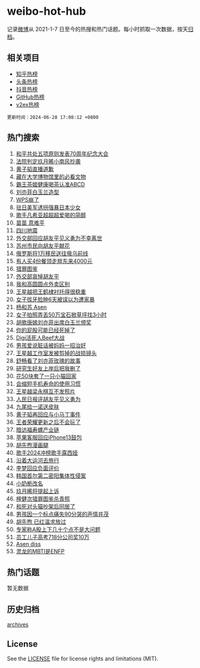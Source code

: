 # weibo-hot-hub

记录[微博](https://www.weibo.com)从 2021-1-7 日至今的热搜和热门话题。每小时抓取一次数据，按天[归档](archives)。

## 相关项目

- [知乎热榜](https://github.com/lonnyzhang423/zhihu-hot-hub)
- [头条热榜](https://github.com/lonnyzhang423/toutiao-hot-hub)
- [抖音热榜](https://github.com/lonnyzhang423/douyin-hot-hub)
- [GitHub热榜](https://github.com/lonnyzhang423/github-hot-hub)
- [v2ex热榜](https://github.com/lonnyzhang423/v2ex-hot-hub)


`更新时间：2024-06-28 17:08:12 +0800`

## 热门搜索

1. [和平共处五项原则发表70周年纪念大会](https://m.weibo.cn/search?containerid=100103type%3D1%26t%3D10%26q%3D%23%E5%92%8C%E5%B9%B3%E5%85%B1%E5%A4%84%E4%BA%94%E9%A1%B9%E5%8E%9F%E5%88%99%E5%8F%91%E8%A1%A870%E5%91%A8%E5%B9%B4%E7%BA%AA%E5%BF%B5%E5%A4%A7%E4%BC%9A%23&stream_entry_id=51&isnewpage=1&extparam=seat%3D1%26cate%3D10103%26stream_entry_id%3D51%26pos%3D0%26q%3D%2523%25E5%2592%258C%25E5%25B9%25B3%25E5%2585%25B1%25E5%25A4%2584%25E4%25BA%2594%25E9%25A1%25B9%25E5%258E%259F%25E5%2588%2599%25E5%258F%2591%25E8%25A1%25A870%25E5%2591%25A8%25E5%25B9%25B4%25E7%25BA%25AA%25E5%25BF%25B5%25E5%25A4%25A7%25E4%25BC%259A%2523%26dgr%3D0%26filter_type%3Drealtimehot%26c_type%3D51%26display_time%3D1719565691%26pre_seqid%3D1719565691241023773203)
1. [法院判定玖月晞小南风抄袭](https://m.weibo.cn/search?containerid=100103type%3D1%26t%3D10%26q%3D%23%E6%B3%95%E9%99%A2%E5%88%A4%E5%AE%9A%E7%8E%96%E6%9C%88%E6%99%9E%E5%B0%8F%E5%8D%97%E9%A3%8E%E6%8A%84%E8%A2%AD%23&stream_entry_id=31&isnewpage=1&extparam=seat%3D1%26flag%3D1%26band_rank%3D1%26q%3D%2523%25E6%25B3%2595%25E9%2599%25A2%25E5%2588%25A4%25E5%25AE%259A%25E7%258E%2596%25E6%259C%2588%25E6%2599%259E%25E5%25B0%258F%25E5%258D%2597%25E9%25A3%258E%25E6%258A%2584%25E8%25A2%25AD%2523%26realpos%3D1%26cate%3D5001%26dgr%3D0%26pos%3D0%26stream_entry_id%3D31%26c_type%3D31%26filter_type%3Drealtimehot%26lcate%3D5001%26display_time%3D1719565691%26pre_seqid%3D1719565691241023773203)
1. [黄子韬直播道歉](https://m.weibo.cn/search?containerid=100103type%3D1%26t%3D10%26q%3D%23%E9%BB%84%E5%AD%90%E9%9F%AC%E7%9B%B4%E6%92%AD%E9%81%93%E6%AD%89%23&stream_entry_id=31&isnewpage=1&extparam=seat%3D1%26flag%3D1%26band_rank%3D2%26q%3D%2523%25E9%25BB%2584%25E5%25AD%2590%25E9%259F%25AC%25E7%259B%25B4%25E6%2592%25AD%25E9%2581%2593%25E6%25AD%2589%2523%26realpos%3D2%26cate%3D5001%26dgr%3D0%26pos%3D1%26stream_entry_id%3D31%26c_type%3D31%26filter_type%3Drealtimehot%26lcate%3D5001%26display_time%3D1719565691%26pre_seqid%3D1719565691241023773203)
1. [藏在大学博物馆里的必看文物](https://m.weibo.cn/search?containerid=100103type%3D1%26t%3D10%26q%3D%23%E8%97%8F%E5%9C%A8%E5%A4%A7%E5%AD%A6%E5%8D%9A%E7%89%A9%E9%A6%86%E9%87%8C%E7%9A%84%E5%BF%85%E7%9C%8B%E6%96%87%E7%89%A9%23&stream_entry_id=31&isnewpage=1&extparam=seat%3D1%26flag%3D1%26band_rank%3D3%26q%3D%2523%25E8%2597%258F%25E5%259C%25A8%25E5%25A4%25A7%25E5%25AD%25A6%25E5%258D%259A%25E7%2589%25A9%25E9%25A6%2586%25E9%2587%258C%25E7%259A%2584%25E5%25BF%2585%25E7%259C%258B%25E6%2596%2587%25E7%2589%25A9%2523%26realpos%3D3%26cate%3D5001%26dgr%3D0%26pos%3D2%26stream_entry_id%3D31%26c_type%3D31%26filter_type%3Drealtimehot%26lcate%3D5001%26display_time%3D1719565691%26pre_seqid%3D1719565691241023773203)
1. [霸王茶姬健康喝茶认准ABCD](https://m.weibo.cn/search?containerid=100103type%3D1%26t%3D10%26q%3D%23%E9%9C%B8%E7%8E%8B%E8%8C%B6%E5%A7%AC%E5%81%A5%E5%BA%B7%E5%96%9D%E8%8C%B6%E8%AE%A4%E5%87%86ABCD%23&stream_entry_id=31&isnewpage=1&extparam=seat%3D1%26filter_type%3Drealtimehot%26q%3D%2523%25E9%259C%25B8%25E7%258E%258B%25E8%258C%25B6%25E5%25A7%25AC%25E5%2581%25A5%25E5%25BA%25B7%25E5%2596%259D%25E8%258C%25B6%25E8%25AE%25A4%25E5%2587%2586ABCD%2523%26dgr%3D0%26is_ad_pos%3D1%26adid%3D244558%26cate%3D5001%26c_type%3D31%26pos%3D3%26stream_entry_id%3D31%26band_rank%3D4%26topic_ad%3D1%26lcate%3D5001%26display_time%3D1719565691%26pre_seqid%3D1719565691241023773203)
1. [刘亦菲白玉兰造型](https://m.weibo.cn/search?containerid=100103type%3D1%26t%3D10%26q%3D%23%E5%88%98%E4%BA%A6%E8%8F%B2%E7%99%BD%E7%8E%89%E5%85%B0%E9%80%A0%E5%9E%8B%23&stream_entry_id=31&isnewpage=1&extparam=seat%3D1%26flag%3D1%26band_rank%3D4%26q%3D%2523%25E5%2588%2598%25E4%25BA%25A6%25E8%258F%25B2%25E7%2599%25BD%25E7%258E%2589%25E5%2585%25B0%25E9%2580%25A0%25E5%259E%258B%2523%26realpos%3D4%26cate%3D5001%26dgr%3D0%26pos%3D4%26stream_entry_id%3D31%26c_type%3D31%26filter_type%3Drealtimehot%26lcate%3D5001%26display_time%3D1719565691%26pre_seqid%3D1719565691241023773203)
1. [WPS崩了](https://m.weibo.cn/search?containerid=100103type%3D1%26t%3D10%26q%3DWPS%E5%B4%A9%E4%BA%86&stream_entry_id=31&isnewpage=1&extparam=seat%3D1%26flag%3D1%26band_rank%3D5%26q%3DWPS%25E5%25B4%25A9%25E4%25BA%2586%26realpos%3D5%26cate%3D5001%26dgr%3D0%26pos%3D5%26stream_entry_id%3D31%26c_type%3D31%26filter_type%3Drealtimehot%26lcate%3D5001%26display_time%3D1719565691%26pre_seqid%3D1719565691241023773203)
1. [驻日美军诱拐强暴日本少女](https://m.weibo.cn/search?containerid=100103type%3D1%26t%3D10%26q%3D%23%E9%A9%BB%E6%97%A5%E7%BE%8E%E5%86%9B%E8%AF%B1%E6%8B%90%E5%BC%BA%E6%9A%B4%E6%97%A5%E6%9C%AC%E5%B0%91%E5%A5%B3%23&stream_entry_id=31&isnewpage=1&extparam=seat%3D1%26flag%3D2%26band_rank%3D6%26q%3D%2523%25E9%25A9%25BB%25E6%2597%25A5%25E7%25BE%258E%25E5%2586%259B%25E8%25AF%25B1%25E6%258B%2590%25E5%25BC%25BA%25E6%259A%25B4%25E6%2597%25A5%25E6%259C%25AC%25E5%25B0%2591%25E5%25A5%25B3%2523%26realpos%3D6%26cate%3D5001%26dgr%3D0%26pos%3D6%26stream_entry_id%3D31%26c_type%3D31%26filter_type%3Drealtimehot%26lcate%3D5001%26display_time%3D1719565691%26pre_seqid%3D1719565691241023773203)
1. [歌手凡希亚超超超爱喝的简醇](https://m.weibo.cn/search?containerid=100103type%3D1%26t%3D10%26q%3D%23%E6%AD%8C%E6%89%8B%E5%87%A1%E5%B8%8C%E4%BA%9A%E8%B6%85%E8%B6%85%E8%B6%85%E7%88%B1%E5%96%9D%E7%9A%84%E7%AE%80%E9%86%87%23&stream_entry_id=31&isnewpage=1&extparam=seat%3D1%26filter_type%3Drealtimehot%26q%3D%2523%25E6%25AD%258C%25E6%2589%258B%25E5%2587%25A1%25E5%25B8%258C%25E4%25BA%259A%25E8%25B6%2585%25E8%25B6%2585%25E8%25B6%2585%25E7%2588%25B1%25E5%2596%259D%25E7%259A%2584%25E7%25AE%2580%25E9%2586%2587%2523%26dgr%3D0%26is_ad_pos%3D1%26adid%3D244560%26cate%3D5001%26c_type%3D31%26pos%3D7%26stream_entry_id%3D31%26band_rank%3D7%26topic_ad%3D1%26lcate%3D5001%26display_time%3D1719565691%26pre_seqid%3D1719565691241023773203)
1. [苗苗 意难平](https://m.weibo.cn/search?containerid=100103type%3D1%26t%3D10%26q%3D%E8%8B%97%E8%8B%97+%E6%84%8F%E9%9A%BE%E5%B9%B3&stream_entry_id=31&isnewpage=1&extparam=seat%3D1%26flag%3D1%26band_rank%3D7%26q%3D%25E8%258B%2597%25E8%258B%2597%2520%25E6%2584%258F%25E9%259A%25BE%25E5%25B9%25B3%26realpos%3D7%26cate%3D5001%26dgr%3D0%26pos%3D8%26stream_entry_id%3D31%26c_type%3D31%26filter_type%3Drealtimehot%26lcate%3D5001%26display_time%3D1719565691%26pre_seqid%3D1719565691241023773203)
1. [四川地震](https://m.weibo.cn/search?containerid=100103type%3D1%26t%3D10%26q%3D%E5%9B%9B%E5%B7%9D%E5%9C%B0%E9%9C%87&stream_entry_id=31&isnewpage=1&extparam=seat%3D1%26flag%3D2%26band_rank%3D8%26q%3D%25E5%259B%259B%25E5%25B7%259D%25E5%259C%25B0%25E9%259C%2587%26realpos%3D8%26cate%3D5001%26dgr%3D0%26pos%3D9%26stream_entry_id%3D31%26c_type%3D31%26filter_type%3Drealtimehot%26lcate%3D5001%26display_time%3D1719565691%26pre_seqid%3D1719565691241023773203)
1. [外交部回应胡友平见义勇为不幸离世](https://m.weibo.cn/search?containerid=100103type%3D1%26t%3D10%26q%3D%23%E5%A4%96%E4%BA%A4%E9%83%A8%E5%9B%9E%E5%BA%94%E8%83%A1%E5%8F%8B%E5%B9%B3%E8%A7%81%E4%B9%89%E5%8B%87%E4%B8%BA%E4%B8%8D%E5%B9%B8%E7%A6%BB%E4%B8%96%23&stream_entry_id=31&isnewpage=1&extparam=seat%3D1%26flag%3D1%26band_rank%3D9%26q%3D%2523%25E5%25A4%2596%25E4%25BA%25A4%25E9%2583%25A8%25E5%259B%259E%25E5%25BA%2594%25E8%2583%25A1%25E5%258F%258B%25E5%25B9%25B3%25E8%25A7%2581%25E4%25B9%2589%25E5%258B%2587%25E4%25B8%25BA%25E4%25B8%258D%25E5%25B9%25B8%25E7%25A6%25BB%25E4%25B8%2596%2523%26realpos%3D9%26cate%3D5001%26dgr%3D0%26pos%3D10%26stream_entry_id%3D31%26c_type%3D31%26filter_type%3Drealtimehot%26lcate%3D5001%26display_time%3D1719565691%26pre_seqid%3D1719565691241023773203)
1. [苏州市民向胡友平献花](https://m.weibo.cn/search?containerid=100103type%3D1%26t%3D10%26q%3D%23%E8%8B%8F%E5%B7%9E%E5%B8%82%E6%B0%91%E5%90%91%E8%83%A1%E5%8F%8B%E5%B9%B3%E7%8C%AE%E8%8A%B1%23&stream_entry_id=31&isnewpage=1&extparam=seat%3D1%26flag%3D1%26band_rank%3D10%26q%3D%2523%25E8%258B%258F%25E5%25B7%259E%25E5%25B8%2582%25E6%25B0%2591%25E5%2590%2591%25E8%2583%25A1%25E5%258F%258B%25E5%25B9%25B3%25E7%258C%25AE%25E8%258A%25B1%2523%26realpos%3D10%26cate%3D5001%26dgr%3D0%26pos%3D11%26stream_entry_id%3D31%26c_type%3D31%26filter_type%3Drealtimehot%26lcate%3D5001%26display_time%3D1719565691%26pre_seqid%3D1719565691241023773203)
1. [俄罗斯将1万移民送往俄乌前线](https://m.weibo.cn/search?containerid=100103type%3D1%26t%3D10%26q%3D%23%E4%BF%84%E7%BD%97%E6%96%AF%E5%B0%861%E4%B8%87%E7%A7%BB%E6%B0%91%E9%80%81%E5%BE%80%E4%BF%84%E4%B9%8C%E5%89%8D%E7%BA%BF%23&stream_entry_id=31&isnewpage=1&extparam=seat%3D1%26flag%3D0%26band_rank%3D11%26q%3D%2523%25E4%25BF%2584%25E7%25BD%2597%25E6%2596%25AF%25E5%25B0%25861%25E4%25B8%2587%25E7%25A7%25BB%25E6%25B0%2591%25E9%2580%2581%25E5%25BE%2580%25E4%25BF%2584%25E4%25B9%258C%25E5%2589%258D%25E7%25BA%25BF%2523%26realpos%3D11%26cate%3D5001%26dgr%3D0%26pos%3D12%26stream_entry_id%3D31%26c_type%3D31%26filter_type%3Drealtimehot%26lcate%3D5001%26display_time%3D1719565691%26pre_seqid%3D1719565691241023773203)
1. [有人买4份餐领走胖东来4000元](https://m.weibo.cn/search?containerid=100103type%3D1%26t%3D10%26q%3D%23%E6%9C%89%E4%BA%BA%E4%B9%B04%E4%BB%BD%E9%A4%90%E9%A2%86%E8%B5%B0%E8%83%96%E4%B8%9C%E6%9D%A54000%E5%85%83%23&stream_entry_id=31&isnewpage=1&extparam=seat%3D1%26flag%3D0%26band_rank%3D12%26q%3D%2523%25E6%259C%2589%25E4%25BA%25BA%25E4%25B9%25B04%25E4%25BB%25BD%25E9%25A4%2590%25E9%25A2%2586%25E8%25B5%25B0%25E8%2583%2596%25E4%25B8%259C%25E6%259D%25A54000%25E5%2585%2583%2523%26realpos%3D12%26cate%3D5001%26dgr%3D0%26pos%3D13%26stream_entry_id%3D31%26c_type%3D31%26filter_type%3Drealtimehot%26lcate%3D5001%26display_time%3D1719565691%26pre_seqid%3D1719565691241023773203)
1. [猎罪图鉴](https://m.weibo.cn/search?containerid=100103type%3D1%26t%3D10%26q%3D%E7%8C%8E%E7%BD%AA%E5%9B%BE%E9%89%B4&stream_entry_id=31&isnewpage=1&extparam=seat%3D1%26flag%3D0%26band_rank%3D13%26q%3D%25E7%258C%258E%25E7%25BD%25AA%25E5%259B%25BE%25E9%2589%25B4%26realpos%3D13%26cate%3D5001%26dgr%3D0%26pos%3D14%26stream_entry_id%3D31%26c_type%3D31%26filter_type%3Drealtimehot%26lcate%3D5001%26display_time%3D1719565691%26pre_seqid%3D1719565691241023773203)
1. [外交部哀悼胡友平](https://m.weibo.cn/search?containerid=100103type%3D1%26t%3D10%26q%3D%23%E5%A4%96%E4%BA%A4%E9%83%A8%E5%93%80%E6%82%BC%E8%83%A1%E5%8F%8B%E5%B9%B3%23&stream_entry_id=31&isnewpage=1&extparam=seat%3D1%26flag%3D1%26band_rank%3D14%26q%3D%2523%25E5%25A4%2596%25E4%25BA%25A4%25E9%2583%25A8%25E5%2593%2580%25E6%2582%25BC%25E8%2583%25A1%25E5%258F%258B%25E5%25B9%25B3%2523%26realpos%3D14%26cate%3D5001%26dgr%3D0%26pos%3D15%26stream_entry_id%3D31%26c_type%3D31%26filter_type%3Drealtimehot%26lcate%3D5001%26display_time%3D1719565691%26pre_seqid%3D1719565691241023773203)
1. [我和高圆圆点外卖区别](https://m.weibo.cn/search?containerid=100103type%3D1%26t%3D10%26q%3D%E6%88%91%E5%92%8C%E9%AB%98%E5%9C%86%E5%9C%86%E7%82%B9%E5%A4%96%E5%8D%96%E5%8C%BA%E5%88%AB&stream_entry_id=31&isnewpage=1&extparam=seat%3D1%26flag%3D0%26band_rank%3D15%26q%3D%25E6%2588%2591%25E5%2592%258C%25E9%25AB%2598%25E5%259C%2586%25E5%259C%2586%25E7%2582%25B9%25E5%25A4%2596%25E5%258D%2596%25E5%258C%25BA%25E5%2588%25AB%26realpos%3D15%26cate%3D5001%26dgr%3D0%26pos%3D16%26stream_entry_id%3D31%26c_type%3D31%26filter_type%3Drealtimehot%26lcate%3D5001%26display_time%3D1719565691%26pre_seqid%3D1719565691241023773203)
1. [王星越把王鹤棣衬托得很稳重](https://m.weibo.cn/search?containerid=100103type%3D1%26t%3D10%26q%3D%23%E7%8E%8B%E6%98%9F%E8%B6%8A%E6%8A%8A%E7%8E%8B%E9%B9%A4%E6%A3%A3%E8%A1%AC%E6%89%98%E5%BE%97%E5%BE%88%E7%A8%B3%E9%87%8D%23&stream_entry_id=31&isnewpage=1&extparam=seat%3D1%26flag%3D1%26band_rank%3D16%26q%3D%2523%25E7%258E%258B%25E6%2598%259F%25E8%25B6%258A%25E6%258A%258A%25E7%258E%258B%25E9%25B9%25A4%25E6%25A3%25A3%25E8%25A1%25AC%25E6%2589%2598%25E5%25BE%2597%25E5%25BE%2588%25E7%25A8%25B3%25E9%2587%258D%2523%26realpos%3D16%26cate%3D5001%26dgr%3D0%26pos%3D17%26stream_entry_id%3D31%26c_type%3D31%26filter_type%3Drealtimehot%26lcate%3D5001%26display_time%3D1719565691%26pre_seqid%3D1719565691241023773203)
1. [女子拔牙脸肿6天被误以为遭家暴](https://m.weibo.cn/search?containerid=100103type%3D1%26t%3D10%26q%3D%23%E5%A5%B3%E5%AD%90%E6%8B%94%E7%89%99%E8%84%B8%E8%82%BF6%E5%A4%A9%E8%A2%AB%E8%AF%AF%E4%BB%A5%E4%B8%BA%E9%81%AD%E5%AE%B6%E6%9A%B4%23&stream_entry_id=31&isnewpage=1&extparam=seat%3D1%26flag%3D0%26band_rank%3D17%26q%3D%2523%25E5%25A5%25B3%25E5%25AD%2590%25E6%258B%2594%25E7%2589%2599%25E8%2584%25B8%25E8%2582%25BF6%25E5%25A4%25A9%25E8%25A2%25AB%25E8%25AF%25AF%25E4%25BB%25A5%25E4%25B8%25BA%25E9%2581%25AD%25E5%25AE%25B6%25E6%259A%25B4%2523%26realpos%3D17%26cate%3D5001%26dgr%3D0%26pos%3D18%26stream_entry_id%3D31%26c_type%3D31%26filter_type%3Drealtimehot%26lcate%3D5001%26display_time%3D1719565691%26pre_seqid%3D1719565691241023773203)
1. [杨和苏 Asen](https://m.weibo.cn/search?containerid=100103type%3D1%26t%3D10%26q%3D%E6%9D%A8%E5%92%8C%E8%8B%8F+Asen&stream_entry_id=31&isnewpage=1&extparam=seat%3D1%26flag%3D0%26band_rank%3D18%26q%3D%25E6%259D%25A8%25E5%2592%258C%25E8%258B%258F%2520Asen%26realpos%3D18%26cate%3D5001%26dgr%3D0%26pos%3D19%26stream_entry_id%3D31%26c_type%3D31%26filter_type%3Drealtimehot%26lcate%3D5001%26display_time%3D1719565691%26pre_seqid%3D1719565691241023773203)
1. [女子拍照弄丢50万宝石掀草坪找3小时](https://m.weibo.cn/search?containerid=100103type%3D1%26t%3D10%26q%3D%23%E5%A5%B3%E5%AD%90%E6%8B%8D%E7%85%A7%E5%BC%84%E4%B8%A250%E4%B8%87%E5%AE%9D%E7%9F%B3%E6%8E%80%E8%8D%89%E5%9D%AA%E6%89%BE3%E5%B0%8F%E6%97%B6%23&stream_entry_id=31&isnewpage=1&extparam=seat%3D1%26flag%3D1%26band_rank%3D19%26q%3D%2523%25E5%25A5%25B3%25E5%25AD%2590%25E6%258B%258D%25E7%2585%25A7%25E5%25BC%2584%25E4%25B8%25A250%25E4%25B8%2587%25E5%25AE%259D%25E7%259F%25B3%25E6%258E%2580%25E8%258D%2589%25E5%259D%25AA%25E6%2589%25BE3%25E5%25B0%258F%25E6%2597%25B6%2523%26realpos%3D19%26cate%3D5001%26dgr%3D0%26pos%3D20%26stream_entry_id%3D31%26c_type%3D31%26filter_type%3Drealtimehot%26lcate%3D5001%26display_time%3D1719565691%26pre_seqid%3D1719565691241023773203)
1. [胡歌唐嫣刘亦菲出席白玉兰颁奖](https://m.weibo.cn/search?containerid=100103type%3D1%26t%3D10%26q%3D%23%E8%83%A1%E6%AD%8C%E5%94%90%E5%AB%A3%E5%88%98%E4%BA%A6%E8%8F%B2%E5%87%BA%E5%B8%AD%E7%99%BD%E7%8E%89%E5%85%B0%E9%A2%81%E5%A5%96%23&stream_entry_id=31&isnewpage=1&extparam=seat%3D1%26flag%3D0%26band_rank%3D20%26q%3D%2523%25E8%2583%25A1%25E6%25AD%258C%25E5%2594%2590%25E5%25AB%25A3%25E5%2588%2598%25E4%25BA%25A6%25E8%258F%25B2%25E5%2587%25BA%25E5%25B8%25AD%25E7%2599%25BD%25E7%258E%2589%25E5%2585%25B0%25E9%25A2%2581%25E5%25A5%2596%2523%26realpos%3D20%26cate%3D5001%26dgr%3D0%26pos%3D21%26stream_entry_id%3D31%26c_type%3D31%26filter_type%3Drealtimehot%26lcate%3D5001%26display_time%3D1719565691%26pre_seqid%3D1719565691241023773203)
1. [你的屁股可能已经死掉了](https://m.weibo.cn/search?containerid=100103type%3D1%26t%3D10%26q%3D%23%E4%BD%A0%E7%9A%84%E5%B1%81%E8%82%A1%E5%8F%AF%E8%83%BD%E5%B7%B2%E7%BB%8F%E6%AD%BB%E6%8E%89%E4%BA%86%23&stream_entry_id=31&isnewpage=1&extparam=seat%3D1%26flag%3D1%26band_rank%3D21%26q%3D%2523%25E4%25BD%25A0%25E7%259A%2584%25E5%25B1%2581%25E8%2582%25A1%25E5%258F%25AF%25E8%2583%25BD%25E5%25B7%25B2%25E7%25BB%258F%25E6%25AD%25BB%25E6%258E%2589%25E4%25BA%2586%2523%26realpos%3D21%26cate%3D5001%26dgr%3D0%26pos%3D22%26stream_entry_id%3D31%26c_type%3D31%26filter_type%3Drealtimehot%26lcate%3D5001%26display_time%3D1719565691%26pre_seqid%3D1719565691241023773203)
1. [Digi活死人Beef大战](https://m.weibo.cn/search?containerid=100103type%3D1%26t%3D10%26q%3DDigi%E6%B4%BB%E6%AD%BB%E4%BA%BABeef%E5%A4%A7%E6%88%98&stream_entry_id=31&isnewpage=1&extparam=seat%3D1%26flag%3D1%26band_rank%3D22%26q%3DDigi%25E6%25B4%25BB%25E6%25AD%25BB%25E4%25BA%25BABeef%25E5%25A4%25A7%25E6%2588%2598%26realpos%3D22%26cate%3D5001%26dgr%3D0%26pos%3D23%26stream_entry_id%3D31%26c_type%3D31%26filter_type%3Drealtimehot%26lcate%3D5001%26display_time%3D1719565691%26pre_seqid%3D1719565691241023773203)
1. [男孩爱说脏话被妈妈一招治好](https://m.weibo.cn/search?containerid=100103type%3D1%26t%3D10%26q%3D%23%E7%94%B7%E5%AD%A9%E7%88%B1%E8%AF%B4%E8%84%8F%E8%AF%9D%E8%A2%AB%E5%A6%88%E5%A6%88%E4%B8%80%E6%8B%9B%E6%B2%BB%E5%A5%BD%23&stream_entry_id=31&isnewpage=1&extparam=seat%3D1%26flag%3D1%26band_rank%3D23%26q%3D%2523%25E7%2594%25B7%25E5%25AD%25A9%25E7%2588%25B1%25E8%25AF%25B4%25E8%2584%258F%25E8%25AF%259D%25E8%25A2%25AB%25E5%25A6%2588%25E5%25A6%2588%25E4%25B8%2580%25E6%258B%259B%25E6%25B2%25BB%25E5%25A5%25BD%2523%26realpos%3D23%26cate%3D5001%26dgr%3D0%26pos%3D24%26stream_entry_id%3D31%26c_type%3D31%26filter_type%3Drealtimehot%26lcate%3D5001%26display_time%3D1719565691%26pre_seqid%3D1719565691241023773203)
1. [王星越工作室发被剪掉的战损镜头](https://m.weibo.cn/search?containerid=100103type%3D1%26t%3D10%26q%3D%23%E7%8E%8B%E6%98%9F%E8%B6%8A%E5%B7%A5%E4%BD%9C%E5%AE%A4%E5%8F%91%E8%A2%AB%E5%89%AA%E6%8E%89%E7%9A%84%E6%88%98%E6%8D%9F%E9%95%9C%E5%A4%B4%23&stream_entry_id=31&isnewpage=1&extparam=seat%3D1%26flag%3D1%26band_rank%3D24%26q%3D%2523%25E7%258E%258B%25E6%2598%259F%25E8%25B6%258A%25E5%25B7%25A5%25E4%25BD%259C%25E5%25AE%25A4%25E5%258F%2591%25E8%25A2%25AB%25E5%2589%25AA%25E6%258E%2589%25E7%259A%2584%25E6%2588%2598%25E6%258D%259F%25E9%2595%259C%25E5%25A4%25B4%2523%26realpos%3D24%26cate%3D5001%26dgr%3D0%26pos%3D25%26stream_entry_id%3D31%26c_type%3D31%26filter_type%3Drealtimehot%26lcate%3D5001%26display_time%3D1719565691%26pre_seqid%3D1719565691241023773203)
1. [舒畅看了刘亦菲玫瑰的故事](https://m.weibo.cn/search?containerid=100103type%3D1%26t%3D10%26q%3D%23%E8%88%92%E7%95%85%E7%9C%8B%E4%BA%86%E5%88%98%E4%BA%A6%E8%8F%B2%E7%8E%AB%E7%91%B0%E7%9A%84%E6%95%85%E4%BA%8B%23&stream_entry_id=31&isnewpage=1&extparam=seat%3D1%26flag%3D1%26band_rank%3D25%26q%3D%2523%25E8%2588%2592%25E7%2595%2585%25E7%259C%258B%25E4%25BA%2586%25E5%2588%2598%25E4%25BA%25A6%25E8%258F%25B2%25E7%258E%25AB%25E7%2591%25B0%25E7%259A%2584%25E6%2595%2585%25E4%25BA%258B%2523%26realpos%3D25%26cate%3D5001%26dgr%3D0%26pos%3D26%26stream_entry_id%3D31%26c_type%3D31%26filter_type%3Drealtimehot%26lcate%3D5001%26display_time%3D1719565691%26pre_seqid%3D1719565691241023773203)
1. [研究生好友上岸后把我删了](https://m.weibo.cn/search?containerid=100103type%3D1%26t%3D10%26q%3D%23%E7%A0%94%E7%A9%B6%E7%94%9F%E5%A5%BD%E5%8F%8B%E4%B8%8A%E5%B2%B8%E5%90%8E%E6%8A%8A%E6%88%91%E5%88%A0%E4%BA%86%23&stream_entry_id=31&isnewpage=1&extparam=seat%3D1%26flag%3D1%26band_rank%3D26%26q%3D%2523%25E7%25A0%2594%25E7%25A9%25B6%25E7%2594%259F%25E5%25A5%25BD%25E5%258F%258B%25E4%25B8%258A%25E5%25B2%25B8%25E5%2590%258E%25E6%258A%258A%25E6%2588%2591%25E5%2588%25A0%25E4%25BA%2586%2523%26realpos%3D26%26cate%3D5001%26dgr%3D0%26pos%3D27%26stream_entry_id%3D31%26c_type%3D31%26filter_type%3Drealtimehot%26lcate%3D5001%26display_time%3D1719565691%26pre_seqid%3D1719565691241023773203)
1. [花50块套了一只小猫回家](https://m.weibo.cn/search?containerid=100103type%3D1%26t%3D10%26q%3D%E8%8A%B150%E5%9D%97%E5%A5%97%E4%BA%86%E4%B8%80%E5%8F%AA%E5%B0%8F%E7%8C%AB%E5%9B%9E%E5%AE%B6&stream_entry_id=31&isnewpage=1&extparam=seat%3D1%26flag%3D1%26band_rank%3D27%26q%3D%25E8%258A%25B150%25E5%259D%2597%25E5%25A5%2597%25E4%25BA%2586%25E4%25B8%2580%25E5%258F%25AA%25E5%25B0%258F%25E7%258C%25AB%25E5%259B%259E%25E5%25AE%25B6%26realpos%3D27%26cate%3D5001%26dgr%3D0%26pos%3D28%26stream_entry_id%3D31%26c_type%3D31%26filter_type%3Drealtimehot%26lcate%3D5001%26display_time%3D1719565691%26pre_seqid%3D1719565691241023773203)
1. [会缩短手机寿命的使用习惯](https://m.weibo.cn/search?containerid=100103type%3D1%26t%3D10%26q%3D%23%E4%BC%9A%E7%BC%A9%E7%9F%AD%E6%89%8B%E6%9C%BA%E5%AF%BF%E5%91%BD%E7%9A%84%E4%BD%BF%E7%94%A8%E4%B9%A0%E6%83%AF%23&stream_entry_id=31&isnewpage=1&extparam=seat%3D1%26flag%3D1%26band_rank%3D28%26q%3D%2523%25E4%25BC%259A%25E7%25BC%25A9%25E7%259F%25AD%25E6%2589%258B%25E6%259C%25BA%25E5%25AF%25BF%25E5%2591%25BD%25E7%259A%2584%25E4%25BD%25BF%25E7%2594%25A8%25E4%25B9%25A0%25E6%2583%25AF%2523%26realpos%3D28%26cate%3D5001%26dgr%3D0%26pos%3D29%26stream_entry_id%3D31%26c_type%3D31%26filter_type%3Drealtimehot%26lcate%3D5001%26display_time%3D1719565691%26pre_seqid%3D1719565691241023773203)
1. [王星越梁永棋互不发照片](https://m.weibo.cn/search?containerid=100103type%3D1%26t%3D10%26q%3D%23%E7%8E%8B%E6%98%9F%E8%B6%8A%E6%A2%81%E6%B0%B8%E6%A3%8B%E4%BA%92%E4%B8%8D%E5%8F%91%E7%85%A7%E7%89%87%23&stream_entry_id=31&isnewpage=1&extparam=seat%3D1%26flag%3D1%26band_rank%3D29%26q%3D%2523%25E7%258E%258B%25E6%2598%259F%25E8%25B6%258A%25E6%25A2%2581%25E6%25B0%25B8%25E6%25A3%258B%25E4%25BA%2592%25E4%25B8%258D%25E5%258F%2591%25E7%2585%25A7%25E7%2589%2587%2523%26realpos%3D29%26cate%3D5001%26dgr%3D0%26pos%3D30%26stream_entry_id%3D31%26c_type%3D31%26filter_type%3Drealtimehot%26lcate%3D5001%26display_time%3D1719565691%26pre_seqid%3D1719565691241023773203)
1. [人民日报评胡友平见义勇为](https://m.weibo.cn/search?containerid=100103type%3D1%26t%3D10%26q%3D%23%E4%BA%BA%E6%B0%91%E6%97%A5%E6%8A%A5%E8%AF%84%E8%83%A1%E5%8F%8B%E5%B9%B3%E8%A7%81%E4%B9%89%E5%8B%87%E4%B8%BA%23&stream_entry_id=31&isnewpage=1&extparam=seat%3D1%26flag%3D0%26band_rank%3D30%26q%3D%2523%25E4%25BA%25BA%25E6%25B0%2591%25E6%2597%25A5%25E6%258A%25A5%25E8%25AF%2584%25E8%2583%25A1%25E5%258F%258B%25E5%25B9%25B3%25E8%25A7%2581%25E4%25B9%2589%25E5%258B%2587%25E4%25B8%25BA%2523%26realpos%3D30%26cate%3D5001%26dgr%3D0%26pos%3D31%26stream_entry_id%3D31%26c_type%3D31%26filter_type%3Drealtimehot%26lcate%3D5001%26display_time%3D1719565691%26pre_seqid%3D1719565691241023773203)
1. [九尾给一诺送皮肤](https://m.weibo.cn/search?containerid=100103type%3D1%26t%3D10%26q%3D%23%E4%B9%9D%E5%B0%BE%E7%BB%99%E4%B8%80%E8%AF%BA%E9%80%81%E7%9A%AE%E8%82%A4%23&stream_entry_id=31&isnewpage=1&extparam=seat%3D1%26flag%3D1%26band_rank%3D31%26q%3D%2523%25E4%25B9%259D%25E5%25B0%25BE%25E7%25BB%2599%25E4%25B8%2580%25E8%25AF%25BA%25E9%2580%2581%25E7%259A%25AE%25E8%2582%25A4%2523%26realpos%3D31%26cate%3D5001%26dgr%3D0%26pos%3D32%26stream_entry_id%3D31%26c_type%3D31%26filter_type%3Drealtimehot%26lcate%3D5001%26display_time%3D1719565691%26pre_seqid%3D1719565691241023773203)
1. [黄子韬再回应与小马丁事件](https://m.weibo.cn/search?containerid=100103type%3D1%26t%3D10%26q%3D%23%E9%BB%84%E5%AD%90%E9%9F%AC%E5%86%8D%E5%9B%9E%E5%BA%94%E4%B8%8E%E5%B0%8F%E9%A9%AC%E4%B8%81%E4%BA%8B%E4%BB%B6%23&stream_entry_id=31&isnewpage=1&extparam=seat%3D1%26flag%3D1%26band_rank%3D32%26q%3D%2523%25E9%25BB%2584%25E5%25AD%2590%25E9%259F%25AC%25E5%2586%258D%25E5%259B%259E%25E5%25BA%2594%25E4%25B8%258E%25E5%25B0%258F%25E9%25A9%25AC%25E4%25B8%2581%25E4%25BA%258B%25E4%25BB%25B6%2523%26realpos%3D32%26cate%3D5001%26dgr%3D0%26pos%3D33%26stream_entry_id%3D31%26c_type%3D31%26filter_type%3Drealtimehot%26lcate%3D5001%26display_time%3D1719565691%26pre_seqid%3D1719565691241023773203)
1. [王者荣耀更新之后不会玩了](https://m.weibo.cn/search?containerid=100103type%3D1%26t%3D10%26q%3D%23%E7%8E%8B%E8%80%85%E8%8D%A3%E8%80%80%E6%9B%B4%E6%96%B0%E4%B9%8B%E5%90%8E%E4%B8%8D%E4%BC%9A%E7%8E%A9%E4%BA%86%23&stream_entry_id=31&isnewpage=1&extparam=seat%3D1%26flag%3D0%26band_rank%3D33%26q%3D%2523%25E7%258E%258B%25E8%2580%2585%25E8%258D%25A3%25E8%2580%2580%25E6%259B%25B4%25E6%2596%25B0%25E4%25B9%258B%25E5%2590%258E%25E4%25B8%258D%25E4%25BC%259A%25E7%258E%25A9%25E4%25BA%2586%2523%26realpos%3D33%26cate%3D5001%26dgr%3D0%26pos%3D34%26stream_entry_id%3D31%26c_type%3D31%26filter_type%3Drealtimehot%26lcate%3D5001%26display_time%3D1719565691%26pre_seqid%3D1719565691241023773203)
1. [暗访福寿螺产业链](https://m.weibo.cn/search?containerid=100103type%3D1%26t%3D10%26q%3D%23%E6%9A%97%E8%AE%BF%E7%A6%8F%E5%AF%BF%E8%9E%BA%E4%BA%A7%E4%B8%9A%E9%93%BE%23&stream_entry_id=31&isnewpage=1&extparam=seat%3D1%26flag%3D0%26band_rank%3D34%26q%3D%2523%25E6%259A%2597%25E8%25AE%25BF%25E7%25A6%258F%25E5%25AF%25BF%25E8%259E%25BA%25E4%25BA%25A7%25E4%25B8%259A%25E9%2593%25BE%2523%26realpos%3D34%26cate%3D5001%26dgr%3D0%26pos%3D35%26stream_entry_id%3D31%26c_type%3D31%26filter_type%3Drealtimehot%26lcate%3D5001%26display_time%3D1719565691%26pre_seqid%3D1719565691241023773203)
1. [苹果客服回应iPhone13鼓包](https://m.weibo.cn/search?containerid=100103type%3D1%26t%3D10%26q%3D%23%E8%8B%B9%E6%9E%9C%E5%AE%A2%E6%9C%8D%E5%9B%9E%E5%BA%94iPhone13%E9%BC%93%E5%8C%85%23&stream_entry_id=31&isnewpage=1&extparam=seat%3D1%26flag%3D1%26band_rank%3D35%26q%3D%2523%25E8%258B%25B9%25E6%259E%259C%25E5%25AE%25A2%25E6%259C%258D%25E5%259B%259E%25E5%25BA%2594iPhone13%25E9%25BC%2593%25E5%258C%2585%2523%26realpos%3D35%26cate%3D5001%26dgr%3D0%26pos%3D36%26stream_entry_id%3D31%26c_type%3D31%26filter_type%3Drealtimehot%26lcate%3D5001%26display_time%3D1719565691%26pre_seqid%3D1719565691241023773203)
1. [胡先煦漫画腿](https://m.weibo.cn/search?containerid=100103type%3D1%26t%3D10%26q%3D%E8%83%A1%E5%85%88%E7%85%A6%E6%BC%AB%E7%94%BB%E8%85%BF&stream_entry_id=31&isnewpage=1&extparam=seat%3D1%26flag%3D1%26band_rank%3D36%26q%3D%25E8%2583%25A1%25E5%2585%2588%25E7%2585%25A6%25E6%25BC%25AB%25E7%2594%25BB%25E8%2585%25BF%26realpos%3D36%26cate%3D5001%26dgr%3D0%26pos%3D37%26stream_entry_id%3D31%26c_type%3D31%26filter_type%3Drealtimehot%26lcate%3D5001%26display_time%3D1719565691%26pre_seqid%3D1719565691241023773203)
1. [歌手2024冲榜歌手露西娅](https://m.weibo.cn/search?containerid=100103type%3D1%26t%3D10%26q%3D%23%E6%AD%8C%E6%89%8B2024%E5%86%B2%E6%A6%9C%E6%AD%8C%E6%89%8B%E9%9C%B2%E8%A5%BF%E5%A8%85%23&stream_entry_id=31&isnewpage=1&extparam=seat%3D1%26flag%3D0%26band_rank%3D37%26q%3D%2523%25E6%25AD%258C%25E6%2589%258B2024%25E5%2586%25B2%25E6%25A6%259C%25E6%25AD%258C%25E6%2589%258B%25E9%259C%25B2%25E8%25A5%25BF%25E5%25A8%2585%2523%26realpos%3D37%26cate%3D5001%26dgr%3D0%26pos%3D38%26stream_entry_id%3D31%26c_type%3D31%26filter_type%3Drealtimehot%26lcate%3D5001%26display_time%3D1719565691%26pre_seqid%3D1719565691241023773203)
1. [沿着大运河去旅行](https://m.weibo.cn/search?containerid=100103type%3D1%26t%3D10%26q%3D%23%E6%B2%BF%E7%9D%80%E5%A4%A7%E8%BF%90%E6%B2%B3%E5%8E%BB%E6%97%85%E8%A1%8C%23&stream_entry_id=31&isnewpage=1&extparam=seat%3D1%26flag%3D1%26band_rank%3D38%26q%3D%2523%25E6%25B2%25BF%25E7%259D%2580%25E5%25A4%25A7%25E8%25BF%2590%25E6%25B2%25B3%25E5%258E%25BB%25E6%2597%2585%25E8%25A1%258C%2523%26realpos%3D38%26cate%3D5001%26dgr%3D0%26pos%3D39%26stream_entry_id%3D31%26c_type%3D31%26filter_type%3Drealtimehot%26lcate%3D5001%26display_time%3D1719565691%26pre_seqid%3D1719565691241023773203)
1. [李梦回应负面评价](https://m.weibo.cn/search?containerid=100103type%3D1%26t%3D10%26q%3D%23%E6%9D%8E%E6%A2%A6%E5%9B%9E%E5%BA%94%E8%B4%9F%E9%9D%A2%E8%AF%84%E4%BB%B7%23&stream_entry_id=31&isnewpage=1&extparam=seat%3D1%26flag%3D0%26band_rank%3D39%26q%3D%2523%25E6%259D%258E%25E6%25A2%25A6%25E5%259B%259E%25E5%25BA%2594%25E8%25B4%259F%25E9%259D%25A2%25E8%25AF%2584%25E4%25BB%25B7%2523%26realpos%3D39%26cate%3D5001%26dgr%3D0%26pos%3D40%26stream_entry_id%3D31%26c_type%3D31%26filter_type%3Drealtimehot%26lcate%3D5001%26display_time%3D1719565691%26pre_seqid%3D1719565691241023773203)
1. [韩国首尔第二密阳集体性侵案](https://m.weibo.cn/search?containerid=100103type%3D1%26t%3D10%26q%3D%23%E9%9F%A9%E5%9B%BD%E9%A6%96%E5%B0%94%E7%AC%AC%E4%BA%8C%E5%AF%86%E9%98%B3%E9%9B%86%E4%BD%93%E6%80%A7%E4%BE%B5%E6%A1%88%23&stream_entry_id=31&isnewpage=1&extparam=seat%3D1%26flag%3D1%26band_rank%3D40%26q%3D%2523%25E9%259F%25A9%25E5%259B%25BD%25E9%25A6%2596%25E5%25B0%2594%25E7%25AC%25AC%25E4%25BA%258C%25E5%25AF%2586%25E9%2598%25B3%25E9%259B%2586%25E4%25BD%2593%25E6%2580%25A7%25E4%25BE%25B5%25E6%25A1%2588%2523%26realpos%3D40%26cate%3D5001%26dgr%3D0%26pos%3D41%26stream_entry_id%3D31%26c_type%3D31%26filter_type%3Drealtimehot%26lcate%3D5001%26display_time%3D1719565691%26pre_seqid%3D1719565691241023773203)
1. [小奶栀改名](https://m.weibo.cn/search?containerid=100103type%3D1%26t%3D10%26q%3D%23%E5%B0%8F%E5%A5%B6%E6%A0%80%E6%94%B9%E5%90%8D%23&stream_entry_id=31&isnewpage=1&extparam=seat%3D1%26flag%3D0%26band_rank%3D41%26q%3D%2523%25E5%25B0%258F%25E5%25A5%25B6%25E6%25A0%2580%25E6%2594%25B9%25E5%2590%258D%2523%26realpos%3D41%26cate%3D5001%26dgr%3D0%26pos%3D42%26stream_entry_id%3D31%26c_type%3D31%26filter_type%3Drealtimehot%26lcate%3D5001%26display_time%3D1719565691%26pre_seqid%3D1719565691241023773203)
1. [玖月晞将提起上诉](https://m.weibo.cn/search?containerid=100103type%3D1%26t%3D10%26q%3D%23%E7%8E%96%E6%9C%88%E6%99%9E%E5%B0%86%E6%8F%90%E8%B5%B7%E4%B8%8A%E8%AF%89%23&stream_entry_id=31&isnewpage=1&extparam=seat%3D1%26flag%3D1%26band_rank%3D42%26q%3D%2523%25E7%258E%2596%25E6%259C%2588%25E6%2599%259E%25E5%25B0%2586%25E6%258F%2590%25E8%25B5%25B7%25E4%25B8%258A%25E8%25AF%2589%2523%26realpos%3D42%26cate%3D5001%26dgr%3D0%26pos%3D43%26stream_entry_id%3D31%26c_type%3D31%26filter_type%3Drealtimehot%26lcate%3D5001%26display_time%3D1719565691%26pre_seqid%3D1719565691241023773203)
1. [檀健次猎罪图鉴杀青照](https://m.weibo.cn/search?containerid=100103type%3D1%26t%3D10%26q%3D%23%E6%AA%80%E5%81%A5%E6%AC%A1%E7%8C%8E%E7%BD%AA%E5%9B%BE%E9%89%B4%E6%9D%80%E9%9D%92%E7%85%A7%23&stream_entry_id=31&isnewpage=1&extparam=seat%3D1%26flag%3D1%26band_rank%3D43%26q%3D%2523%25E6%25AA%2580%25E5%2581%25A5%25E6%25AC%25A1%25E7%258C%258E%25E7%25BD%25AA%25E5%259B%25BE%25E9%2589%25B4%25E6%259D%2580%25E9%259D%2592%25E7%2585%25A7%2523%26realpos%3D43%26cate%3D5001%26dgr%3D0%26pos%3D44%26stream_entry_id%3D31%26c_type%3D31%26filter_type%3Drealtimehot%26lcate%3D5001%26display_time%3D1719565691%26pre_seqid%3D1719565691241023773203)
1. [和死对头猫吵架后同居了](https://m.weibo.cn/search?containerid=100103type%3D1%26t%3D10%26q%3D%E5%92%8C%E6%AD%BB%E5%AF%B9%E5%A4%B4%E7%8C%AB%E5%90%B5%E6%9E%B6%E5%90%8E%E5%90%8C%E5%B1%85%E4%BA%86&stream_entry_id=31&isnewpage=1&extparam=seat%3D1%26flag%3D1%26band_rank%3D44%26q%3D%25E5%2592%258C%25E6%25AD%25BB%25E5%25AF%25B9%25E5%25A4%25B4%25E7%258C%25AB%25E5%2590%25B5%25E6%259E%25B6%25E5%2590%258E%25E5%2590%258C%25E5%25B1%2585%25E4%25BA%2586%26realpos%3D44%26cate%3D5001%26dgr%3D0%26pos%3D45%26stream_entry_id%3D31%26c_type%3D31%26filter_type%3Drealtimehot%26lcate%3D5001%26display_time%3D1719565691%26pre_seqid%3D1719565691241023773203)
1. [男孩因一个标点痛失90分哭的声情并茂](https://m.weibo.cn/search?containerid=100103type%3D1%26t%3D10%26q%3D%23%E7%94%B7%E5%AD%A9%E5%9B%A0%E4%B8%80%E4%B8%AA%E6%A0%87%E7%82%B9%E7%97%9B%E5%A4%B190%E5%88%86%E5%93%AD%E7%9A%84%E5%A3%B0%E6%83%85%E5%B9%B6%E8%8C%82%23&stream_entry_id=31&isnewpage=1&extparam=seat%3D1%26flag%3D1%26band_rank%3D45%26q%3D%2523%25E7%2594%25B7%25E5%25AD%25A9%25E5%259B%25A0%25E4%25B8%2580%25E4%25B8%25AA%25E6%25A0%2587%25E7%2582%25B9%25E7%2597%259B%25E5%25A4%25B190%25E5%2588%2586%25E5%2593%25AD%25E7%259A%2584%25E5%25A3%25B0%25E6%2583%2585%25E5%25B9%25B6%25E8%258C%2582%2523%26realpos%3D45%26cate%3D5001%26dgr%3D0%26pos%3D46%26stream_entry_id%3D31%26c_type%3D31%26filter_type%3Drealtimehot%26lcate%3D5001%26display_time%3D1719565691%26pre_seqid%3D1719565691241023773203)
1. [胡先煦 已红温求放过](https://m.weibo.cn/search?containerid=100103type%3D1%26t%3D10%26q%3D%E8%83%A1%E5%85%88%E7%85%A6+%E5%B7%B2%E7%BA%A2%E6%B8%A9%E6%B1%82%E6%94%BE%E8%BF%87&stream_entry_id=31&isnewpage=1&extparam=seat%3D1%26flag%3D1%26band_rank%3D46%26q%3D%25E8%2583%25A1%25E5%2585%2588%25E7%2585%25A6%2520%25E5%25B7%25B2%25E7%25BA%25A2%25E6%25B8%25A9%25E6%25B1%2582%25E6%2594%25BE%25E8%25BF%2587%26realpos%3D46%26cate%3D5001%26dgr%3D0%26pos%3D47%26stream_entry_id%3D31%26c_type%3D31%26filter_type%3Drealtimehot%26lcate%3D5001%26display_time%3D1719565691%26pre_seqid%3D1719565691241023773203)
1. [专家称A股上下几十个点不是大问题](https://m.weibo.cn/search?containerid=100103type%3D1%26t%3D10%26q%3D%23%E4%B8%93%E5%AE%B6%E7%A7%B0A%E8%82%A1%E4%B8%8A%E4%B8%8B%E5%87%A0%E5%8D%81%E4%B8%AA%E7%82%B9%E4%B8%8D%E6%98%AF%E5%A4%A7%E9%97%AE%E9%A2%98%23&stream_entry_id=31&isnewpage=1&extparam=seat%3D1%26flag%3D1%26band_rank%3D47%26q%3D%2523%25E4%25B8%2593%25E5%25AE%25B6%25E7%25A7%25B0A%25E8%2582%25A1%25E4%25B8%258A%25E4%25B8%258B%25E5%2587%25A0%25E5%258D%2581%25E4%25B8%25AA%25E7%2582%25B9%25E4%25B8%258D%25E6%2598%25AF%25E5%25A4%25A7%25E9%2597%25AE%25E9%25A2%2598%2523%26realpos%3D47%26cate%3D5001%26dgr%3D0%26pos%3D48%26stream_entry_id%3D31%26c_type%3D31%26filter_type%3Drealtimehot%26lcate%3D5001%26display_time%3D1719565691%26pre_seqid%3D1719565691241023773203)
1. [员工儿子高考718分公司奖10万](https://m.weibo.cn/search?containerid=100103type%3D1%26t%3D10%26q%3D%23%E5%91%98%E5%B7%A5%E5%84%BF%E5%AD%90%E9%AB%98%E8%80%83718%E5%88%86%E5%85%AC%E5%8F%B8%E5%A5%9610%E4%B8%87%23&stream_entry_id=31&isnewpage=1&extparam=seat%3D1%26flag%3D32768%26band_rank%3D48%26q%3D%2523%25E5%2591%2598%25E5%25B7%25A5%25E5%2584%25BF%25E5%25AD%2590%25E9%25AB%2598%25E8%2580%2583718%25E5%2588%2586%25E5%2585%25AC%25E5%258F%25B8%25E5%25A5%259610%25E4%25B8%2587%2523%26realpos%3D48%26cate%3D5001%26dgr%3D0%26pos%3D49%26stream_entry_id%3D31%26c_type%3D31%26filter_type%3Drealtimehot%26lcate%3D5001%26display_time%3D1719565691%26pre_seqid%3D1719565691241023773203)
1. [Asen diss](https://m.weibo.cn/search?containerid=100103type%3D1%26t%3D10%26q%3DAsen+diss&stream_entry_id=31&isnewpage=1&extparam=seat%3D1%26flag%3D0%26band_rank%3D49%26q%3DAsen%2520diss%26realpos%3D49%26cate%3D5001%26dgr%3D0%26pos%3D50%26stream_entry_id%3D31%26c_type%3D31%26filter_type%3Drealtimehot%26lcate%3D5001%26display_time%3D1719565691%26pre_seqid%3D1719565691241023773203)
1. [灵龙的MBTI是ENFP](https://m.weibo.cn/search?containerid=100103type%3D1%26t%3D10%26q%3D%E7%81%B5%E9%BE%99%E7%9A%84MBTI%E6%98%AFENFP&stream_entry_id=31&isnewpage=1&extparam=seat%3D1%26flag%3D0%26band_rank%3D50%26q%3D%25E7%2581%25B5%25E9%25BE%2599%25E7%259A%2584MBTI%25E6%2598%25AFENFP%26realpos%3D50%26adid%3D244605%26cate%3D5001%26dgr%3D0%26pos%3D51%26stream_entry_id%3D31%26c_type%3D31%26filter_type%3Drealtimehot%26lcate%3D5001%26display_time%3D1719565691%26pre_seqid%3D1719565691241023773203)

## 热门话题

暂无数据

## 历史归档

[archives](archives)

## License

See the [LICENSE](LICENSE) file for license rights and limitations (MIT).
